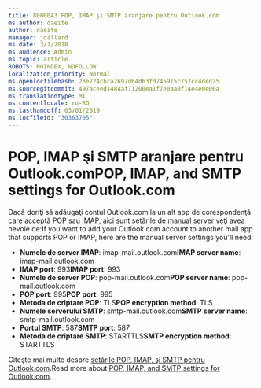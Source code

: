 ```yaml
---
title: 8000043 POP, IMAP şi SMTP aranjare pentru Outlook.com
ms.author: daeite
author: daeite
manager: joallard
ms.date: 3/1/2018
ms.audience: Admin
ms.topic: article
ROBOTS: NOINDEX, NOFOLLOW
localization_priority: Normal
ms.openlocfilehash: 23e724cbca2697d64d63fd745915c757cc4ded25
ms.sourcegitcommit: 497aceed1484af71200ea1f7e0aa0f14e4e0e00a
ms.translationtype: MT
ms.contentlocale: ro-RO
ms.lasthandoff: 03/01/2019
ms.locfileid: "30363705"
---
```

# <a name="pop-imap-and-smtp-settings-for-outlookcom"></a><span data-ttu-id="1d434-102">POP, IMAP şi SMTP aranjare pentru Outlook.com</span><span class="sxs-lookup"><span data-stu-id="1d434-102">POP, IMAP, and SMTP settings for Outlook.com</span></span>

<span data-ttu-id="1d434-103">Dacă doriţi să adăugaţi contul Outlook.com la un alt app de corespondenţă care acceptă POP sau IMAP, aici sunt setările de manual server veţi avea nevoie de:</span><span class="sxs-lookup"><span data-stu-id="1d434-103">If you want to add your Outlook.com account to another mail app that supports POP or IMAP, here are the manual server settings you'll need:</span></span>

- <span data-ttu-id="1d434-104">**Numele de server IMAP**: imap-mail.outlook.com</span><span class="sxs-lookup"><span data-stu-id="1d434-104">**IMAP server name**: imap-mail.outlook.com</span></span>
- <span data-ttu-id="1d434-105">**IMAP port**: 993</span><span class="sxs-lookup"><span data-stu-id="1d434-105">**IMAP port**: 993</span></span>
- <span data-ttu-id="1d434-106">**Numele de server POP**: pop-mail.outlook.com</span><span class="sxs-lookup"><span data-stu-id="1d434-106">**POP server name**: pop-mail.outlook.com</span></span>
- <span data-ttu-id="1d434-107">**POP port**: 995</span><span class="sxs-lookup"><span data-stu-id="1d434-107">**POP port**: 995</span></span>
- <span data-ttu-id="1d434-108">**Metoda de criptare POP**: TLS</span><span class="sxs-lookup"><span data-stu-id="1d434-108">**POP encryption method**: TLS</span></span>
- <span data-ttu-id="1d434-109">**Numele serverului SMTP**: smtp-mail.outlook.com</span><span class="sxs-lookup"><span data-stu-id="1d434-109">**SMTP server name**: smtp-mail.outlook.com</span></span>
- <span data-ttu-id="1d434-110">**Portul SMTP**: 587</span><span class="sxs-lookup"><span data-stu-id="1d434-110">**SMTP port**: 587</span></span>
- <span data-ttu-id="1d434-111">**Metoda de criptare SMTP**: STARTTLS</span><span class="sxs-lookup"><span data-stu-id="1d434-111">**SMTP encryption method**: STARTTLS</span></span>

<span data-ttu-id="1d434-112">Citeşte mai multe despre [setările POP, IMAP, şi SMTP pentru Outlook.com](https://go.microsoft.com/fwlink/p/?linkid=2001402&clcid=0x409).</span><span class="sxs-lookup"><span data-stu-id="1d434-112">Read more about [POP, IMAP, and SMTP settings for Outlook.com](https://go.microsoft.com/fwlink/p/?linkid=2001402&clcid=0x409).</span></span>